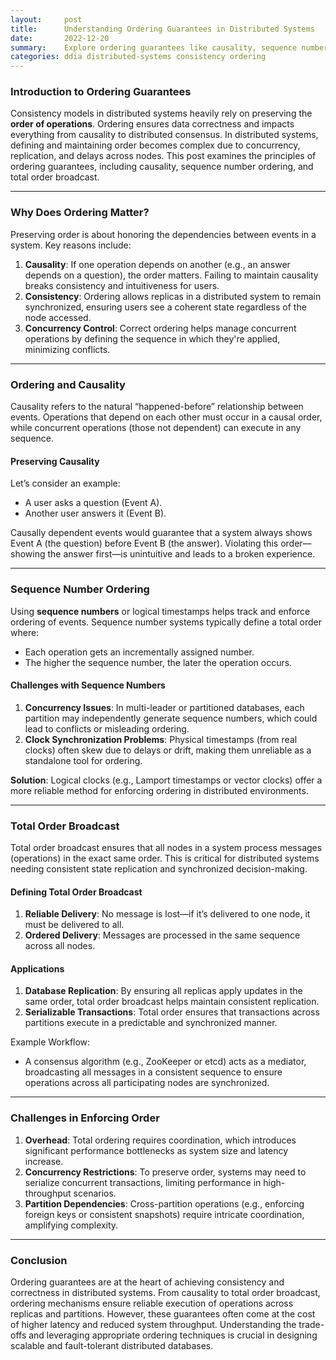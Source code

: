 ```yaml
---
layout:     post    
title:      Understanding Ordering Guarantees in Distributed Systems    
date:       2022-12-20   
summary:    Explore ordering guarantees like causality, sequence numbers, and total order broadcast. Learn their importance for preserving consistency in distributed systems.    
categories: ddia distributed-systems consistency ordering
---
```


### **Introduction to Ordering Guarantees**

Consistency models in distributed systems heavily rely on preserving the **order of operations**. Ordering ensures data correctness and impacts everything from causality to distributed consensus. In distributed systems, defining and maintaining order becomes complex due to concurrency, replication, and delays across nodes. This post examines the principles of ordering guarantees, including causality, sequence number ordering, and total order broadcast.
   
---  

### **Why Does Ordering Matter?**

Preserving order is about honoring the dependencies between events in a system. Key reasons include:
1. **Causality**: If one operation depends on another (e.g., an answer depends on a question), the order matters. Failing to maintain causality breaks consistency and intuitiveness for users.
2. **Consistency**: Ordering allows replicas in a distributed system to remain synchronized, ensuring users see a coherent state regardless of the node accessed.
3. **Concurrency Control**: Correct ordering helps manage concurrent operations by defining the sequence in which they're applied, minimizing conflicts.

---  

### **Ordering and Causality**

Causality refers to the natural “happened-before” relationship between events. Operations that depend on each other must occur in a causal order, while concurrent operations (those not dependent) can execute in any sequence.

#### **Preserving Causality**
Let’s consider an example:
- A user asks a question (Event A).
- Another user answers it (Event B).

Causally dependent events would guarantee that a system always shows Event A (the question) before Event B (the answer). Violating this order—showing the answer first—is unintuitive and leads to a broken experience.
  
---  

### **Sequence Number Ordering**

Using **sequence numbers** or logical timestamps helps track and enforce ordering of events. Sequence number systems typically define a total order where:
- Each operation gets an incrementally assigned number.
- The higher the sequence number, the later the operation occurs.

#### **Challenges with Sequence Numbers**
1. **Concurrency Issues**: In multi-leader or partitioned databases, each partition may independently generate sequence numbers, which could lead to conflicts or misleading ordering.
2. **Clock Synchronization Problems**: Physical timestamps (from real clocks) often skew due to delays or drift, making them unreliable as a standalone tool for ordering.

**Solution**: Logical clocks (e.g., Lamport timestamps or vector clocks) offer a more reliable method for enforcing ordering in distributed environments.
   
---  

### **Total Order Broadcast**

Total order broadcast ensures that all nodes in a system process messages (operations) in the exact same order. This is critical for distributed systems needing consistent state replication and synchronized decision-making.

#### **Defining Total Order Broadcast**
1. **Reliable Delivery**: No message is lost—if it’s delivered to one node, it must be delivered to all.
2. **Ordered Delivery**: Messages are processed in the same sequence across all nodes.

#### **Applications**
1. **Database Replication**: By ensuring all replicas apply updates in the same order, total order broadcast helps maintain consistent replication.
2. **Serializable Transactions**: Total order ensures that transactions across partitions execute in a predictable and synchronized manner.

Example Workflow:
- A consensus algorithm (e.g., ZooKeeper or etcd) acts as a mediator, broadcasting all messages in a consistent sequence to ensure operations across all participating nodes are synchronized.

---  

### **Challenges in Enforcing Order**

1. **Overhead**: Total ordering requires coordination, which introduces significant performance bottlenecks as system size and latency increase.
2. **Concurrency Restrictions**: To preserve order, systems may need to serialize concurrent transactions, limiting performance in high-throughput scenarios.
3. **Partition Dependencies**: Cross-partition operations (e.g., enforcing foreign keys or consistent snapshots) require intricate coordination, amplifying complexity.

---  

### **Conclusion**

Ordering guarantees are at the heart of achieving consistency and correctness in distributed systems. From causality to total order broadcast, ordering mechanisms ensure reliable execution of operations across replicas and partitions. However, these guarantees often come at the cost of higher latency and reduced system throughput. Understanding the trade-offs and leveraging appropriate ordering techniques is crucial in designing scalable and fault-tolerant distributed databases.  